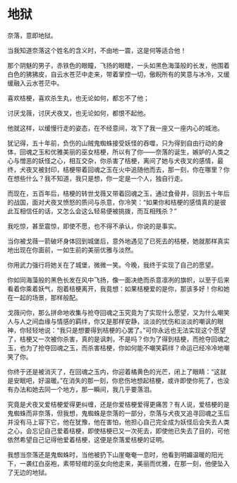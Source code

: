 # 地狱

奈落，意即地狱。 

当我知道奈落这个姓名的含义时，不由地一震，这是何等适合他！ 

那个阴魅的男子，赤铁色的眼瞳，飞扬的眼睫，一头如黑色海藻般的长发，他围着白色的狒狒皮，自云水苍茫中走来，带着掌控一切，傲睨所有的笑意与冰冷，又缓缓融入云水苍茫中。 

喜欢桔梗，喜欢杀生丸，也无论如何，都忘不了他； 

讨厌戈薇，讨厌犬夜叉，也无论如何，都恨不起他。 

他就这样，以缓慢行走的姿态，在不经意间，攻下了我一座又一座内心的城池。 

犹记得，五十年前，负伤的山贼鬼蜘蛛接受妖怪的吞噬，只为得到自由行动的身体，回魂之玉和优雅美丽的巫女桔梗，所以有了你——奈落的诞生，嫉妒的人类之心与憎恶的妖怪之心，相互交杂，你杀害了桔梗，离间了她与犬夜叉的感情，最终，犬夜叉被封印，桔梗带着回魂之玉在火中追随他而去，那一刻，你在哪里？你在想些什么？我不知道，我只是想，你一定是一个人，独自行走。 

而现在，五百年后，桔梗的转世戈薇又带着回魂之玉，通过食骨井，回到五十年后的战国，面对犬夜叉愤怒的质问与杀意，你冷笑：“如果你和桔梗的感情真的是彼此互相信任的话，又怎么会这么轻易便被挑拨，而互相残杀？” 

我吃惊，甚至震惊，即使不愿，也不得不承认，你说的是事实。 

当你被戈薇一箭破坏身体回到城堡后，意外地遇见了已死去的桔梗，她就那样真实地出现在你面前，一如生前的美丽优雅与淡然。 

你用武力强行将她关在了城堡，微微一笑。今晚，我终于实现了自己的愿望。 

你如同海藻般的黑色长发在风中飞扬，像一面决绝而杀意凛冽的旗帜，以至于后来看着你乘着妖气，抱着桔梗离开，我竟想：如果桔梗爱的是你，那该多好！你和她在一起的场景，那样般配。 

戈薇问你，那么拼命地收集与抢夺回魂之玉究竟为了实现什么愿望，又为什么嘲笑人与人之间血缘与情感的羁绊，你又是那样安静，淡淡的忧伤和淡淡的嘲讽的眼神，你轻轻地说：“我只是想要得到桔梗的心罢了。”可你永远也无法实现这个愿望了，桔梗又一次被你杀害，真的是讽刺，不是吗？你为了得到桔梗，而抢夺回魂之玉，也为了抢夺回魂之玉，而杀害桔梗，你如何能不嘲笑羁绊？命运已经冷冷地嘲笑了你。 

你终于还是被消灭了，在回魂之玉内，你迎着橘黄色的光芒，闭上了眼睛：“这就是安眠吧，好温暖。”在消失的那一刻，你悲伤地想起桔梗，或许即使你死了，也没有办法和她去同一个地方，那一瞬间，我几乎要落泪。 

究竟是犬夜叉爱桔梗爱得更纠缠，还是你爱桔梗爱得更痛苦？有人说，爱桔梗的是鬼蜘蛛而非奈落，但我想，鬼蜘蛛是奈落的一部分，奈落与犬夜叉追寻回魂之玉后并没有马上容下它，他在犹豫，他在害怕，他担心自己完全成为妖怪后会失去人类之心，会忘记自己爱着桔梗，即使桔梗已又一次死去，即使他已失去了目的，可他依然希望自己记得他爱着桔梗，这便是奈落爱桔梗的证明。 

我想当奈落还是鬼蜘蛛时，当他被扔下山崖奄奄一息时，他看到明媚温暖的阳光下，一袭红白巫袍，素带轻绾的巫女向他走来，美丽而优雅，在那一刻，他便坠入了无边的地狱。